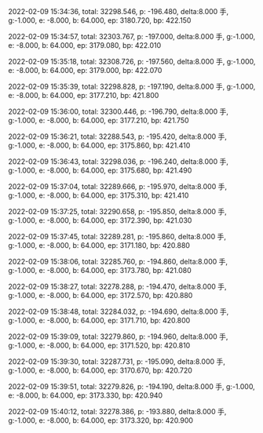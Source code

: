 2022-02-09 15:34:36, total: 32298.546, p: -196.480, delta:8.000 手, g:-1.000, e: -8.000, b: 64.000, ep: 3180.720, bp: 422.150

2022-02-09 15:34:57, total: 32303.767, p: -197.000, delta:8.000 手, g:-1.000, e: -8.000, b: 64.000, ep: 3179.080, bp: 422.010

2022-02-09 15:35:18, total: 32308.726, p: -197.560, delta:8.000 手, g:-1.000, e: -8.000, b: 64.000, ep: 3179.000, bp: 422.070

2022-02-09 15:35:39, total: 32298.828, p: -197.190, delta:8.000 手, g:-1.000, e: -8.000, b: 64.000, ep: 3177.210, bp: 421.800

2022-02-09 15:36:00, total: 32300.446, p: -196.790, delta:8.000 手, g:-1.000, e: -8.000, b: 64.000, ep: 3177.210, bp: 421.750

2022-02-09 15:36:21, total: 32288.543, p: -195.420, delta:8.000 手, g:-1.000, e: -8.000, b: 64.000, ep: 3175.860, bp: 421.410

2022-02-09 15:36:43, total: 32298.036, p: -196.240, delta:8.000 手, g:-1.000, e: -8.000, b: 64.000, ep: 3175.680, bp: 421.490

2022-02-09 15:37:04, total: 32289.666, p: -195.970, delta:8.000 手, g:-1.000, e: -8.000, b: 64.000, ep: 3175.310, bp: 421.410

2022-02-09 15:37:25, total: 32290.658, p: -195.850, delta:8.000 手, g:-1.000, e: -8.000, b: 64.000, ep: 3172.390, bp: 421.030

2022-02-09 15:37:45, total: 32289.281, p: -195.860, delta:8.000 手, g:-1.000, e: -8.000, b: 64.000, ep: 3171.180, bp: 420.880

2022-02-09 15:38:06, total: 32285.760, p: -194.860, delta:8.000 手, g:-1.000, e: -8.000, b: 64.000, ep: 3173.780, bp: 421.080

2022-02-09 15:38:27, total: 32278.288, p: -194.470, delta:8.000 手, g:-1.000, e: -8.000, b: 64.000, ep: 3172.570, bp: 420.880

2022-02-09 15:38:48, total: 32284.032, p: -194.690, delta:8.000 手, g:-1.000, e: -8.000, b: 64.000, ep: 3171.710, bp: 420.800

2022-02-09 15:39:09, total: 32279.860, p: -194.960, delta:8.000 手, g:-1.000, e: -8.000, b: 64.000, ep: 3171.520, bp: 420.810

2022-02-09 15:39:30, total: 32287.731, p: -195.090, delta:8.000 手, g:-1.000, e: -8.000, b: 64.000, ep: 3170.670, bp: 420.720

2022-02-09 15:39:51, total: 32279.826, p: -194.190, delta:8.000 手, g:-1.000, e: -8.000, b: 64.000, ep: 3173.330, bp: 420.940

2022-02-09 15:40:12, total: 32278.386, p: -193.880, delta:8.000 手, g:-1.000, e: -8.000, b: 64.000, ep: 3173.320, bp: 420.900